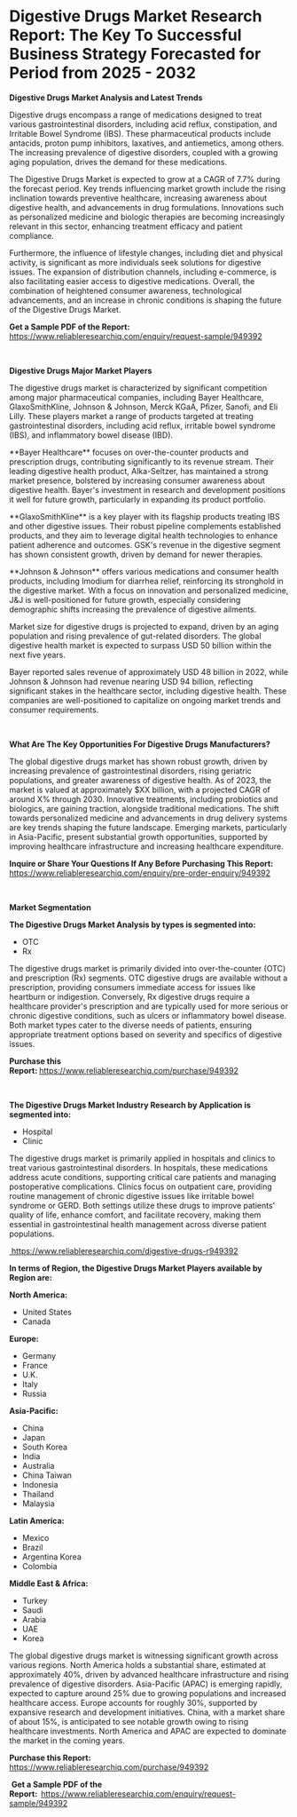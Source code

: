 <p><h1>Digestive Drugs Market Research Report: The Key To Successful Business Strategy Forecasted for Period from 2025 - 2032</h1></p><p><strong>Digestive Drugs Market Analysis and Latest Trends</strong></p>
<p><p>Digestive drugs encompass a range of medications designed to treat various gastrointestinal disorders, including acid reflux, constipation, and Irritable Bowel Syndrome (IBS). These pharmaceutical products include antacids, proton pump inhibitors, laxatives, and antiemetics, among others. The increasing prevalence of digestive disorders, coupled with a growing aging population, drives the demand for these medications.</p><p>The Digestive Drugs Market is expected to grow at a CAGR of 7.7% during the forecast period. Key trends influencing market growth include the rising inclination towards preventive healthcare, increasing awareness about digestive health, and advancements in drug formulations. Innovations such as personalized medicine and biologic therapies are becoming increasingly relevant in this sector, enhancing treatment efficacy and patient compliance.</p><p>Furthermore, the influence of lifestyle changes, including diet and physical activity, is significant as more individuals seek solutions for digestive issues. The expansion of distribution channels, including e-commerce, is also facilitating easier access to digestive medications. Overall, the combination of heightened consumer awareness, technological advancements, and an increase in chronic conditions is shaping the future of the Digestive Drugs Market.</p></p>
<p><strong>Get a Sample PDF of the Report:&nbsp;</strong> <a href="https://www.reliableresearchiq.com/enquiry/request-sample/949392?utm_campaign=3114&utm_medium=2&utm_source=Github&utm_content=ia&utm_term=18042025&utm_id=digestive-drugs">https://www.reliableresearchiq.com/enquiry/request-sample/949392</a></p>
<p>&nbsp;</p>
<p><strong>Digestive Drugs Major Market Players</strong></p>
<p><p>The digestive drugs market is characterized by significant competition among major pharmaceutical companies, including Bayer Healthcare, GlaxoSmithKline, Johnson & Johnson, Merck KGaA, Pfizer, Sanofi, and Eli Lilly. These players market a range of products targeted at treating gastrointestinal disorders, including acid reflux, irritable bowel syndrome (IBS), and inflammatory bowel disease (IBD).</p><p>**Bayer Healthcare** focuses on over-the-counter products and prescription drugs, contributing significantly to its revenue stream. Their leading digestive health product, Alka-Seltzer, has maintained a strong market presence, bolstered by increasing consumer awareness about digestive health. Bayer's investment in research and development positions it well for future growth, particularly in expanding its product portfolio.</p><p>**GlaxoSmithKline** is a key player with its flagship products treating IBS and other digestive issues. Their robust pipeline complements established products, and they aim to leverage digital health technologies to enhance patient adherence and outcomes. GSK's revenue in the digestive segment has shown consistent growth, driven by demand for newer therapies.</p><p>**Johnson & Johnson** offers various medications and consumer health products, including Imodium for diarrhea relief, reinforcing its stronghold in the digestive market. With a focus on innovation and personalized medicine, J&J is well-positioned for future growth, especially considering demographic shifts increasing the prevalence of digestive ailments.</p><p>Market size for digestive drugs is projected to expand, driven by an aging population and rising prevalence of gut-related disorders. The global digestive health market is expected to surpass USD 50 billion within the next five years. </p><p>Bayer reported sales revenue of approximately USD 48 billion in 2022, while Johnson & Johnson had revenue nearing USD 94 billion, reflecting significant stakes in the healthcare sector, including digestive health. These companies are well-positioned to capitalize on ongoing market trends and consumer requirements.</p></p>
<p>&nbsp;</p>
<p><strong>What Are The Key Opportunities For Digestive Drugs Manufacturers?</strong></p>
<p><p>The global digestive drugs market has shown robust growth, driven by increasing prevalence of gastrointestinal disorders, rising geriatric populations, and greater awareness of digestive health. As of 2023, the market is valued at approximately $XX billion, with a projected CAGR of around X% through 2030. Innovative treatments, including probiotics and biologics, are gaining traction, alongside traditional medications. The shift towards personalized medicine and advancements in drug delivery systems are key trends shaping the future landscape. Emerging markets, particularly in Asia-Pacific, present substantial growth opportunities, supported by improving healthcare infrastructure and increasing healthcare expenditure.</p></p>
<p><strong>Inquire or Share Your Questions If Any Before Purchasing This Report:</strong> <a href="https://www.reliableresearchiq.com/enquiry/pre-order-enquiry/949392?utm_campaign=3114&utm_medium=2&utm_source=Github&utm_content=ia&utm_term=18042025&utm_id=digestive-drugs">https://www.reliableresearchiq.com/enquiry/pre-order-enquiry/949392</a></p>
<p>&nbsp;</p>
<p><strong>Market Segmentation</strong></p>
<p><strong>The Digestive Drugs Market Analysis by types is segmented into:</strong></p>
<p><ul><li>OTC</li><li>Rx</li></ul></p>
<p><p>The digestive drugs market is primarily divided into over-the-counter (OTC) and prescription (Rx) segments. OTC digestive drugs are available without a prescription, providing consumers immediate access for issues like heartburn or indigestion. Conversely, Rx digestive drugs require a healthcare provider's prescription and are typically used for more serious or chronic digestive conditions, such as ulcers or inflammatory bowel disease. Both market types cater to the diverse needs of patients, ensuring appropriate treatment options based on severity and specifics of digestive issues.</p></p>
<p><strong>Purchase this Report:&nbsp;</strong><a href="https://www.reliableresearchiq.com/purchase/949392?utm_campaign=3114&utm_medium=2&utm_source=Github&utm_content=ia&utm_term=18042025&utm_id=digestive-drugs">https://www.reliableresearchiq.com/purchase/949392</a></p>
<p>&nbsp;</p>
<p><strong>The Digestive Drugs Market Industry Research by Application is segmented into:</strong></p>
<p><ul><li>Hospital</li><li>Clinic</li></ul></p>
<p><p>The digestive drugs market is primarily applied in hospitals and clinics to treat various gastrointestinal disorders. In hospitals, these medications address acute conditions, supporting critical care patients and managing postoperative complications. Clinics focus on outpatient care, providing routine management of chronic digestive issues like irritable bowel syndrome or GERD. Both settings utilize these drugs to improve patients' quality of life, enhance comfort, and facilitate recovery, making them essential in gastrointestinal health management across diverse patient populations.</p></p>
<p><a href="https://www.reliableresearchiq.com/digestive-drugs-r949392?utm_campaign=3114&utm_medium=2&utm_source=Github&utm_content=ia&utm_term=18042025&utm_id=digestive-drugs">&nbsp;https://www.reliableresearchiq.com/digestive-drugs-r949392</a></p>
<p><strong>In terms of Region, the Digestive Drugs Market Players available by Region are:</strong></p>
<p>
    <p> <strong> North America: </strong>
        <ul>
            <li>United States</li>
            <li>Canada</li>
        </ul>
        </p> 
    <p> <strong> Europe: </strong>
        <ul>
            <li>Germany</li>
            <li>France</li>
            <li>U.K.</li>
            <li>Italy</li>
            <li>Russia</li>
        </ul>
        </p> 
    <p> <strong> Asia-Pacific: </strong>
        <ul>
            <li>China</li>
            <li>Japan</li>
            <li>South Korea</li>
            <li>India</li>
            <li>Australia</li>
            <li>China Taiwan</li>
            <li>Indonesia</li>
            <li>Thailand</li>
            <li>Malaysia</li>
        </ul>
        </p> 
    <p> <strong> Latin America: </strong>
        <ul>
            <li>Mexico</li>
            <li>Brazil</li>
            <li>Argentina Korea</li>
            <li>Colombia</li>
        </ul>
        </p> 
    <p> <strong> Middle East & Africa: </strong>
        <ul>
            <li>Turkey</li>
            <li>Saudi</li>
            <li>Arabia</li>
            <li>UAE</li>
            <li>Korea</li>
        </ul>
    </p>
    </p>
<p><p>The global digestive drugs market is witnessing significant growth across various regions. North America holds a substantial share, estimated at approximately 40%, driven by advanced healthcare infrastructure and rising prevalence of digestive disorders. Asia-Pacific (APAC) is emerging rapidly, expected to capture around 25% due to growing populations and increased healthcare access. Europe accounts for roughly 30%, supported by expansive research and development initiatives. China, with a market share of about 15%, is anticipated to see notable growth owing to rising healthcare investments. North America and APAC are expected to dominate the market in the coming years.</p></p>
<p><strong>Purchase this Report: </strong><a href="https://www.reliableresearchiq.com/purchase/949392?utm_campaign=3114&utm_medium=2&utm_source=Github&utm_content=ia&utm_term=18042025&utm_id=digestive-drugs">https://www.reliableresearchiq.com/purchase/949392</a></p>
<p>&nbsp;<strong>Get a Sample PDF of the Report:&nbsp;&nbsp;</strong><a href="https://www.reliableresearchiq.com/enquiry/request-sample/949392?utm_campaign=3114&utm_medium=2&utm_source=Github&utm_content=ia&utm_term=18042025&utm_id=digestive-drugs">https://www.reliableresearchiq.com/enquiry/request-sample/949392</a></p>
<p><strong></strong></p>
<p><p></p><p></p><p></p></p>